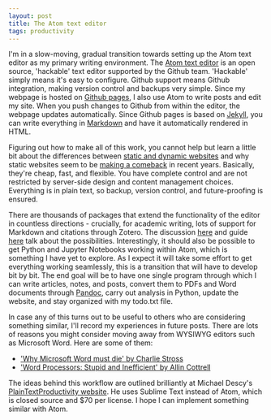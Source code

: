 ```yaml
---
layout: post
title: The Atom text editor
tags: productivity
---
```


I'm in a slow-moving, gradual transition towards setting up the Atom text editor as my primary writing environment. The [Atom text editor](https://atom.io/) is an open source, 'hackable' text editor supported by the Github team. 'Hackable' simply means it's easy to configure. Github support means Github integration, making version control and backups very simple. Since my webpage is hosted on [Github pages](https://pages.github.com/), I also use Atom to write posts and edit my site. When you push changes to Github from within the editor, the webpage updates automatically. Since Github pages is based on [Jekyll](https://jekyllrb.com/), you can write everything in [Markdown](https://en.wikipedia.org/wiki/Markdown) and have it automatically rendered in HTML.

Figuring out how to make all of this work, you cannot help but learn a little bit about the differences between [static and dynamic websites](http://www.spiderwriting.co.uk/static-dynamic.php) and why static websites seem to be [making a comeback](https://www.smashingmagazine.com/2015/11/modern-static-website-generators-next-big-thing/) in recent years. Basically, they're cheap, fast, and flexible. You have complete control and are not restricted by server-side design and content management choices. Everything is in plain text, so backup, version control, and future-proofing is ensured.

There are thousands of packages that extend the functionality of the editor in countless directions - crucially, for academic writing, lots of support for Markdown and citations through Zotero. The discussion [here](https://discuss.atom.io/t/using-atom-for-academic-writing/19222) and guide [here](http://anthonyhumphreys.co.uk/index.php/2017/01/30/academic-writing-with-atom/) talk about the possibilities. Interestingly, it should also be possible to get Python and Jupyter Notebooks working within Atom, which is something I have yet to explore. As I expect it will take some effort to get everything working seamlessly, this is a transition that will have to develop bit by bit. The end goal will be to have one single program through which I can write articles, notes, and posts, convert them to PDFs and Word documents through [Pandoc](https://pandoc.org/), carry out analysis in Python, update the website, and stay organized with my todo.txt file.

In case any of this turns out to be useful to others who are considering something similar, I'll record my experiences in future posts. There are lots of reasons you might consider moving away from WYSIWYG editors such as Microsoft Word. Here are some of them: 

- ['Why Microsoft Word must die' by Charlie Stross](http://www.antipope.org/charlie/blog-static/2013/10/why-microsoft-word-must-die.html)
- ['Word Processors: Stupid and Inefficient' by Allin Cottrell](http://ricardo.ecn.wfu.edu/~cottrell/wp.html)

The ideas behind this workflow are outlined brilliantly at Michael Descy's [PlainTextProductivity website](http://plaintext-productivity.net/). He uses Sublime Text instead of Atom, which is closed source and $70 per license. I hope I can implement something similar with Atom.
